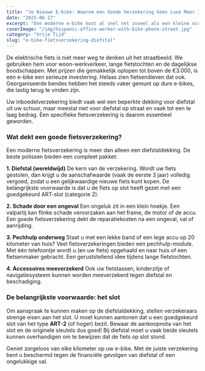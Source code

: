 ```yaml
---
title: "Je Nieuwe E-bike: Waarom een Goede Verzekering Geen Luxe Meer Is"
date: "2025-06-17"
excerpt: "Een moderne e-bike kost al snel net zoveel als een kleine occasion. De diefstalcijfers rijzen de pan uit. Is jouw kostbare tweewieler wel goed verzekerd?"
coverImage: "/img/hispanic-office-worker-with-bike-phone-street.jpg"
category: "Vrije Tijd"
slug: "e-bike-fietsverzekering-diefstal"
---
```


De elektrische fiets is niet meer weg te denken uit het straatbeeld. We gebruiken hem voor woon-werkverkeer, lange fietstochten en de dagelijkse boodschappen. Met prijzen die gemakkelijk oplopen tot boven de €3.000, is een e-bike een serieuze investering. Helaas zien fietsendieven dat ook. Georganiseerde bendes hebben het steeds vaker gemunt op dure e-bikes, die lastig terug te vinden zijn.

Uw inboedelverzekering biedt vaak wel een beperkte dekking voor diefstal uit uw schuur, maar meestal niet voor diefstal op straat en vaak tot een te laag bedrag. Een specifieke fietsverzekering is daarom essentieel geworden.

### Wat dekt een goede fietsverzekering?

Een moderne fietsverzekering is meer dan alleen een diefstaldekking. De beste polissen bieden een compleet pakket:

**1. Diefstal (wereldwijd)**
De kern van de verzekering. Wordt uw fiets gestolen, dan krijgt u de aanschafwaarde (vaak de eerste 3 jaar) volledig vergoed, zodat u een gelijkwaardige nieuwe fiets kunt kopen. De belangrijkste voorwaarde is dat u de fiets op slot heeft gezet met een goedgekeurd ART-slot (categorie 2).

**2. Schade door een ongeval**
Een ongeluk zit in een klein hoekje. Een valpartij kan flinke schade veroorzaken aan het frame, de motor of de accu. Een goede fietsverzekering dekt de reparatiekosten na een ongeval, val of aanrijding.

**3. Pechhulp onderweg**
Staat u met een lekke band of een lege accu op 20 kilometer van huis? Veel fietsverzekeringen bieden een pechhulp-module. Met één telefoontje wordt u (en uw fiets) opgehaald en naar huis of een fietsenmaker gebracht. Een geruststellend idee tijdens lange fietstochten.

**4. Accessoires meeverzekerd**
Ook uw fietstassen, kinderzitje of navigatiesysteem kunnen worden meeverzekerd tegen diefstal en beschadiging.

### De belangrijkste voorwaarde: het slot

Om aanspraak te kunnen maken op de diefstaldekking, stellen verzekeraars strenge eisen aan het slot. U moet kunnen aantonen dat u een goedgekeurd slot van het type **ART-2** (of hoger) bezit. Bewaar de aankoopnota van het slot en de originele sleutels dus goed! Bij diefstal moet u vaak beide sleutels kunnen overhandigen om te bewijzen dat de fiets op slot stond.

Geniet zorgeloos van elke kilometer op uw e-bike. Met de juiste verzekering bent u beschermd tegen de financiële gevolgen van diefstal of een ongelukkige val.
